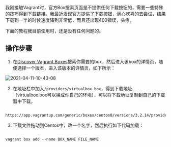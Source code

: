 我刚接触Vagrant时，官方Box搜索页面是不提供任何下载按钮的，需要一些特殊的技巧得到下载链接。我最近发现官方提供了下载按钮，满心欢喜的去尝试，结果下载到一半的时候速度降到非常低，而且还出现400错误，头疼。

下面的教程我目前使用时，还是没有任何问题的。

## 操作步骤

1. 在[Discover Vagrant Boxes](https://app.vagrantup.com/boxes/search)搜索你需要的box，然后进入该box的详情页，随便选择一个版本，进入该版本的详情页，如下所示：

![2021-04-11-10-43-08](https://junjie2018sz.oss-cn-shenzhen.aliyuncs.com/images/2021-04-11-10-43-08.png)

2. 在地址栏中加入`/providers/virtualbox.box`，得到下载地址（virtualbox.box可以换成你自己的环境），可以将下载地址复制到自己的下载器中下载。

~~~

https://app.vagrantup.com/generic/boxes/centos8/versions/3.2.14/providers/virtualbox.box

~~~

3. 下载文件拖动到Centos中，改一个名字，然后执行如下代码加载：

~~~

vagrant box add --name BOX_NAME FILE_NAME

~~~
